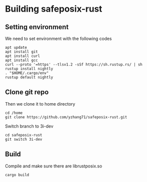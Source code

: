 # Building safeposix-rust

## Setting environment

We need to set environment with the following codes

```
apt update
apt install git
apt install curl
apt install gcc
curl --proto '=https' --tlsv1.2 -sSf https://sh.rustup.rs/ | sh
rustup install nightly
. "$HOME/.cargo/env"
rustup default nightly
```

## Clone git repo

Then we clone it to home directory
```
cd /home
git clone https://github.com/yzhang71/safeposix-rust.git
```

Switch branch to 3i-dev

```
cd safeposix-rust
git switch 3i-dev
```

## Build

Compile and make sure there are librustposix.so

```
cargo build
```
